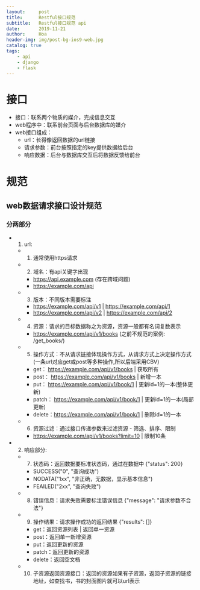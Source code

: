 ```yaml
---
layout:     post
title:      Restful接口规范
subtitle:   Restful接口规范 api 
date:       2019-11-21
author:     Hoa
header-img: img/post-bg-ios9-web.jpg
catalog: true
tags:
    - api
    - django
    - flask
---
```

# 接口
- 接口：联系两个物质的媒介，完成信息交互
- web程序中：联系前台页面与后台数据库的媒介
- web接口组成：
    - url：长得像返回数据的url链接
    - 请求参数：前台按照指定的key提供数据给后台
    - 响应数据：后台与数据库交互后将数据反馈给前台
    
# 规范
## web数据请求接口设计规范
### 分两部分
- 1. url:
    - 1. 通常使用https请求
    - 2. 域名：有api关键字出现
        - https://api.example.com  (存在跨域问题)
        - https://example.com/api
    - 3. 版本：不同版本需要标注
        - https://example.com/api/v1 | https://example.com/api/1
        - https://example.com/api/v2 | https://example.com/api/2
    - 4. 资源：请求的目标数据称之为资源，资源一般都有名词复数表示
        - https://example.com/api/v1/books  (之前不规范的案例: /get_books/)
    - 5. 操作方式：不从请求链接体现操作方式，从请求方式上决定操作方式(一条url对应get或post等多种操作,所以后端采用CBV)
        - get：   https://example.com/api/v1/books  | 获取所有
        - post：  https://example.com/api/v1/books  | 新增一本
        - put：   https://example.com/api/v1/book/1 | 更新id=1的一本(整体更新)
        - patch： https://example.com/api/v1/book/1 | 更新id=1的一本(局部更新)
        - delete：https://example.com/api/v1/book/1 | 删除id=1的一本
    - 6. 资源过滤：通过接口传递参数来过滤资源 - 筛选、排序、限制
        - https://example.com/api/v1/books?limit=10 | 限制10条
- 2. 响应部分:
    - 7. 状态码：返回数据要标准状态码，通过在数据中 {"status": 200}
        - SUCCESS("0", "查询成功")
        - NODATA("1xx", "非正确，无数据，显示基本信息")
        - FEAILED("2xx", "查询失败")
    - 8. 错误信息：请求失败需要标注错误信息  {"message": "请求参数不合法"}
    - 9. 操作结果：请求操作成功的返回结果 {"results": []}
        - get：返回资源列表 | 返回单一资源
        - post：返回单一新增资源
        - put：返回更新的资源
        - patch：返回更新的资源
        - delete：返回空文档
    - 10. 子资源返回资源接口：返回的资源如果有子资源，返回子资源的链接地址，如查找书，书的封面图片就可以url表示

